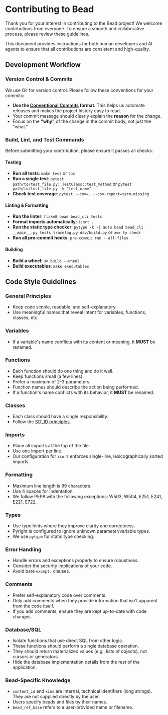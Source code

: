 # Contributing to Bead

Thank you for your interest in contributing to the Bead project! We welcome contributions from everyone. To ensure a smooth and collaborative process, please review these guidelines.

This document provides instructions for both human developers and AI agents to ensure that all contributions are consistent and high-quality.

## Development Workflow

### Version Control & Commits

We use Git for version control. Please follow these conventions for your commits:

- **Use the [Conventional Commits](https://www.conventionalcommits.org/) format.** This helps us automate releases and makes the project history easy to read.
- Your commit message should clearly explain the **reason** for the change.
- Focus on the **"why"** of the change in the commit body, not just the "what."

### Build, Lint, and Test Commands

Before submitting your contribution, please ensure it passes all checks.

#### Testing
- **Run all tests**: `make test` or `tox`
- **Run a single test**: `pytest path/to/test_file.py::TestClass::test_method` or `pytest path/to/test_file.py -k "test_name"`
- **Check test coverage**: `pytest --cov=. --cov-report=term-missing`

#### Linting & Formatting
- **Run the linter**: `flake8 bead bead_cli tests`
- **Format imports automatically**: `isort .`
- **Run the static type checker**: `pytype -k -j auto bead bead_cli __main__.py tests tracelog.py dev/build.py` or `uvx ty check`
- **Run all pre-commit hooks**: `pre-commit run --all-files`

#### Building
- **Build a wheel**: `uv build --wheel`
- **Build executables**: `make executables`

## Code Style Guidelines

### General Principles
- Keep code simple, readable, and self-explanatory.
- Use meaningful names that reveal intent for variables, functions, classes, etc.

### Variables
- If a variable's name conflicts with its content or meaning, it **MUST** be renamed.

### Functions
- Each function should do one thing and do it well.
- Keep functions small (a few lines).
- Prefer a maximum of 2-3 parameters.
- Function names should describe the action being performed.
- If a function's name conflicts with its behavior, it **MUST** be renamed.

### Classes
- Each class should have a single responsibility.
- Follow the [SOLID principles](https://en.wikipedia.org/wiki/SOLID).

### Imports
- Place all imports at the top of the file.
- Use one import per line.
- Our configuration for `isort` enforces single-line, lexicographically sorted imports.

### Formatting
- Maximum line length is 99 characters.
- Use 4 spaces for indentation.
- We follow PEP8 with the following exceptions: W503, W504, E251, E241, E221, E722.

### Types
- Use type hints where they improve clarity and correctness.
- Pyright is configured to ignore unknown parameter/variable types.
- We use `pytype` for static type checking.

### Error Handling
- Handle errors and exceptions properly to ensure robustness.
- Consider the security implications of your code.
- Avoid bare `except:` clauses.

### Comments
- Prefer self-explanatory code over comments.
- Only add comments when they provide information that isn't apparent from the code itself.
- If you add comments, ensure they are kept up-to-date with code changes.

### Database/SQL
- Isolate functions that use direct SQL from other logic.
- These functions should perform a single database operation.
- They should return materialized values (e.g., lists of objects), not cursors or generators.
- Hide the database implementation details from the rest of the application.

### Bead-Specific Knowledge
- `content_id` and `kind` are internal, technical identifiers (long strings). They are not supplied directly by the user.
- Users specify beads and files by their names.
- `bead_ref_base` refers to a user-provided name or filename.
